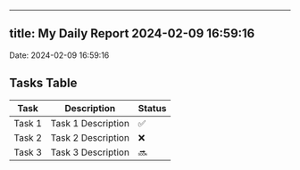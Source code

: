
---
title: My Daily Report 2024-02-09 16:59:16
---

Date: 2024-02-09 16:59:16

## Tasks Table

| Task | Description | Status |
|------|-------------|--------|
| Task 1 | Task 1 Description | ✅ |
| Task 2 | Task 2 Description | ❌ |
| Task 3 | Task 3 Description | 🔜 |
